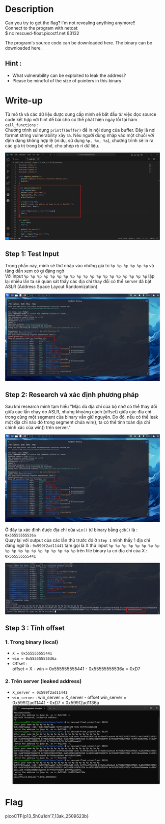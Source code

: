 
# Description

Can you try to get the flag? I'm not revealing anything anymore!!  
Connect to the program with netcat:  
$ nc rescued-float.picoctf.net 63132  
  
The program's source code can be downloaded here. The binary can be downloaded here.  
## Hint : 
  - What vulnerability can be exploited to leak the address?  
  - Please be mindful of the size of pointers in this binary

# Write-up

Từ mô tả và các dữ liệu được cung cấp mình sẽ bắt đầu từ việc đọc source code kết hợp với hint đề bài cho có thể phát hiện ngay lỗi tại hàm `call_functions` :  
  Chương trình sử dụng `printf(buffer)` để in nội dung của buffer. Đây là nơi format string vulnerability xảy ra. Nếu người dùng nhập vào một chuỗi với định dạng không hợp lệ (ví dụ, sử dụng `%p, %x, %s`), chương trình sẽ in ra các giá trị trong bộ nhớ, cho phép rò rỉ dữ liệu.

![Image 1](image2.png)

## Step 1: Test Input

Trong phần này, mình sẽ thử nhập vào những giá trị `%p %p %p %p %p %p` và tăng dần xem có gì đáng ngờ     
Với input `%p %p %p %p %p %p %p %p %p %p %p %p %p %p %p %p %p %p %p` lặp lại nhiều lần ta sẽ quan sát thấy các địa chỉ thay đổi có thể server đã bật ASLR (Address Space Layout Randomization) 

![Image 2](image3.png)

## Step 2: Research và xác định phương pháp

Sau khi research mình tạm hiểu "Mặc dù địa chỉ của bộ nhớ có thể thay đổi giữa các lần chạy do ASLR, nhưng  khoảng cách (offset) giữa các địa chỉ trong cùng một segment của binary vẫn giữ nguyên. Do đó, nếu có thể leak một địa chỉ nào đó trong segment chứa win(), ta có thể tính toán địa chỉ chính xác của win() trên server."      

![Image 3](image3.png)

Ở đây ta xác định được địa chỉ của `win()` từ binary bằng `gdb()` là : `0x55555555536a`  
Quay lại với output của các lần thử trước đó ở `Step 1` mình thấy 1 địa chỉ đáng ngờ là : `0x599f2ad11441` tạm gọi là X
thử input `%p %p %p %p %p %p %p %p %p %p %p %p %p %p %p %p %p %p %p` trên file binary ta có địa chỉ của X : `0x555555555441`  

![Image 3](image4.png)
## Step 3 : Tính offset 

### 1. Trong binary (local)
- `X = 0x555555555441`
- `win = 0x55555555536a`
- Offset :  
      offset = X - win = 0x555555555441 - 0x55555555536a = 0xD7
### 2. Trên server (leaked address)
- `X_server = 0x599f2ad11441`
- `win_server` : 
      win_server = X_server - offset win_server = 0x599f2ad11441 - 0xD7 = 0x599f2ad1136a
![Image 3](image5.png)
# Flag
picoCTF{p13_5h0u1dn'7_13ak_2509623b}

